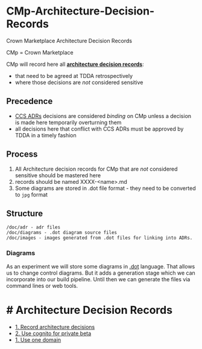 # CMp-Architecture-Decision-Records
Crown Marketplace Architecture Decision Records

CMp = Crown Marketplace
 
 CMp will record here all **[architecture decision records](doc/adr)**:
 - that need to be agreed at TDDA retrospectively
 - where those decisions are _not_ considered sensitive


## Precedence

- [CCS ADRs](https://github.com/Crown-Commercial-Service/CCS-Architecture-Decision-Records) 
decisions are considered _binding_ on CMp unless a decision is made here temporarily overturning them
- all decisions here that conflict with CCS ADRs must be approved by TDDA in a timely fashion

## Process

1. All Architecture decision records for CMp that are _not_ considered sensitive should be mastered here
1. records should be named XXXX-\<name>.md
1. Some diagrams are stored in .dot file format - they need to be converted to `jpg` format

## Structure

```
/doc/adr - adr files
/doc/diagrams - .dot diagram source files
/doc/images - images generated from .dot files for linking into ADRs.
```

### Diagrams

As an experiment we will store some diagrams in [.dot](https://www.graphviz.org/documentation/) language.
That allows us to change control diagrams. But it adds a generation stage which we can incorporate into our build pipeline.
Until then we can generate the files via command lines or web tools.

# # Architecture Decision Records

* [1. Record architecture decisions](doc/adr/0001-record-product-decisions.md)
* [2. Use cognito for private beta](doc/adr/0002-use-cognito-in-private-beta.md)
* [1. Use one domain ](doc/adr/0003-use-a-single-domain.md)